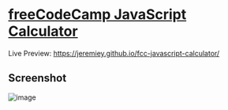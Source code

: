 # [freeCodeCamp JavaScript Calculator](https://www.freecodecamp.org/learn/front-end-development-libraries/front-end-development-libraries-projects/build-a-javascript-calculator)

Live Preview: <https://jeremiey.github.io/fcc-javascript-calculator/>

## Screenshot

![image](https://user-images.githubusercontent.com/87664239/154229000-7eceaaf2-31e1-46bf-bc18-1bfa209a046f.png)
